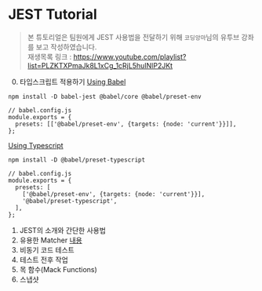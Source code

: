 # JEST Tutorial

> 본 튜토리얼은 팀원에게 JEST 사용법을 전달하기 위해 `코딩앙마`님의 유투브 강좌를 보고 작성하였습니다.  
> 재생목록 링크 : https://www.youtube.com/playlist?list=PLZKTXPmaJk8L1xCg_1cRjL5huINlP2JKt

0. 타입스크립트 적용하기
   [Using Babel](https://jestjs.io/docs/getting-started#using-babel)

```
npm install -D babel-jest @babel/core @babel/preset-env

// babel.config.js
module.exports = {
  presets: [['@babel/preset-env', {targets: {node: 'current'}}]],
};
```

[Using Typescript](https://jestjs.io/docs/getting-started#using-typescript)

```
npm install -D @babel/preset-typescript

// babel.config.js
module.exports = {
  presets: [
    ['@babel/preset-env', {targets: {node: 'current'}}],
    '@babel/preset-typescript',
  ],
};
```

1. JEST의 소개와 간단한 사용법
2. 유용한 Matcher [내용](https://jestjs.io/docs/expect)
3. 비동기 코드 테스트
4. 테스트 전후 작업
5. 목 함수(Mack Functions)
6. 스냅샷
